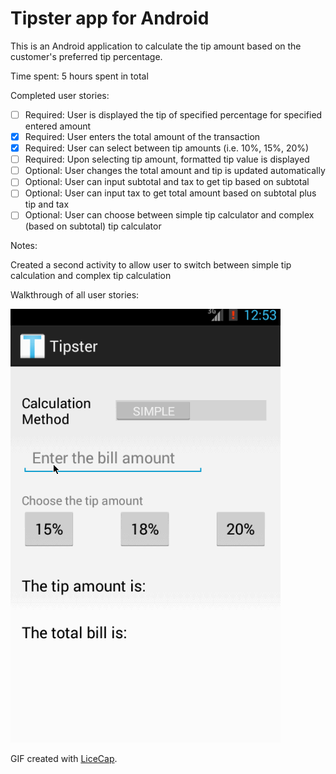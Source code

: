 # Tipster app for Android

This is an Android application to calculate the tip amount based on the customer's preferred tip percentage.

Time spent: 5 hours spent in total

Completed user stories:

 * [ ] Required: User is displayed the tip of specified percentage for specified entered amount
 * [x] Required: User enters the total amount of the transaction
 * [x] Required: User can select between tip amounts (i.e. 10%, 15%, 20%)
 * [ ] Required: Upon selecting tip amount, formatted tip value is displayed
 * [ ] Optional: User changes the total amount and tip is updated automatically
 * [ ] Optional: User can input subtotal and tax to get tip based on subtotal
 * [ ] Optional: User can input tax to get total amount based on subtotal plus tip and tax
 * [ ] Optional: User can choose between simple tip calculator and complex (based on subtotal) tip calculator
 
Notes:

Created a second activity to allow user to switch between simple tip calculation and complex tip calculation

Walkthrough of all user stories:

![Video Walkthrough](anim_tipster.gif)

GIF created with [LiceCap](http://www.cockos.com/licecap/).
